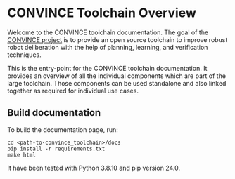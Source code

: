 # CONVINCE Toolchain Overview
Welcome to the CONVINCE toolchain documentation. 
The goal of the [CONVINCE project](http://convince-project.eu) is to provide an open source toolchain to improve robust robot deliberation with the help of planning, learning, and verification techniques. 

This is the entry-point for the CONVINCE toolchain documentation. It provides an overview of all the individual components which are part of the large toolchain. Those components can be used standalone and also linked together as required for individual use cases.

## Build documentation

To build the documentation page, run:

```
cd <path-to-convince_toolchain>/docs
pip install -r requirements.txt
make html
```

It have been tested with Python 3.8.10 and pip version 24.0. 